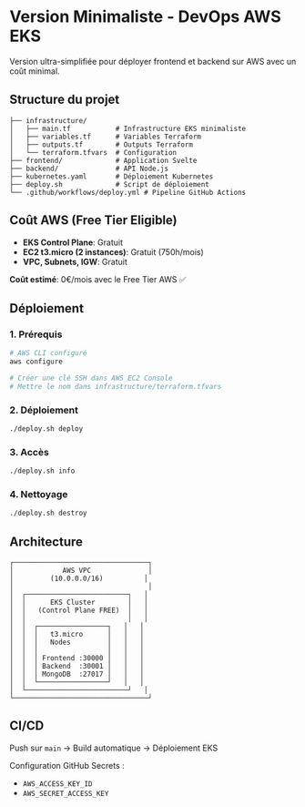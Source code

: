 # Version Minimaliste - DevOps AWS EKS

Version ultra-simplifiée pour déployer frontend et backend sur AWS avec un coût minimal.

## Structure du projet

```
├── infrastructure/
│   ├── main.tf           # Infrastructure EKS minimaliste
│   ├── variables.tf      # Variables Terraform
│   ├── outputs.tf        # Outputs Terraform
│   └── terraform.tfvars  # Configuration
├── frontend/             # Application Svelte
├── backend/              # API Node.js
├── kubernetes.yaml       # Déploiement Kubernetes
├── deploy.sh             # Script de déploiement
└── .github/workflows/deploy.yml # Pipeline GitHub Actions
```

## Coût AWS (Free Tier Eligible)

- **EKS Control Plane**: Gratuit
- **EC2 t3.micro (2 instances)**: Gratuit (750h/mois)
- **VPC, Subnets, IGW**: Gratuit

**Coût estimé**: 0€/mois avec le Free Tier AWS ✅

## Déploiement

### 1. Prérequis
```bash
# AWS CLI configuré
aws configure

# Créer une clé SSH dans AWS EC2 Console
# Mettre le nom dans infrastructure/terraform.tfvars
```

### 2. Déploiement
```bash
./deploy.sh deploy
```

### 3. Accès
```bash
./deploy.sh info
```

### 4. Nettoyage
```bash
./deploy.sh destroy
```

## Architecture

```
┌─────────────────────────────────┐
│            AWS VPC              │
│         (10.0.0.0/16)          │
│                                 │
│  ┌─────────────────────────┐   │
│  │      EKS Cluster        │   │
│  │   (Control Plane FREE)  │   │
│  │                         │   │
│  │  ┌─────────────────┐   │   │
│  │  │   t3.micro      │   │   │
│  │  │   Nodes         │   │   │
│  │  │                 │   │   │
│  │  │ Frontend :30000 │   │   │
│  │  │ Backend  :30001 │   │   │
│  │  │ MongoDB  :27017 │   │   │
│  │  └─────────────────┘   │   │
│  └─────────────────────────┘   │
└─────────────────────────────────┘
```

## CI/CD

Push sur `main` → Build automatique → Déploiement EKS

Configuration GitHub Secrets :
- `AWS_ACCESS_KEY_ID`
- `AWS_SECRET_ACCESS_KEY`
